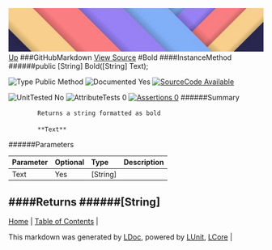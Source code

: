 ![](../Content/LDoc-banner-small.png "")
[Up](GitHubMarkdown.md)
###GitHubMarkdown
[View Source](GitHubMarkdown.md)
#Bold
####InstanceMethod
######public [String] Bold([String] Text);

![Type Public Method](http://b.repl.ca/v1/Type-Public%20Method-lightgrey.png "") ![Documented Yes](http://b.repl.ca/v1/Documented-Yes-brightgreen.png "") [![SourceCode Available](http://b.repl.ca/v1/SourceCode-Available-brightgreen.png "")](GitHubMarkdown.md)

![UnitTested No](http://b.repl.ca/v1/UnitTested-No-lightgrey.png "") ![AttributeTests 0](http://b.repl.ca/v1/AttributeTests-0-lightgrey.png "") [![Assertions 0](http://b.repl.ca/v1/Assertions-0-brightgreen.png "")](GitHubMarkdown.md)
######Summary

            Returns a string formatted as bold
            
            **Text**
            
            
######Parameters

Parameter | Optional | Type | Description
:---  | :---  | :---  | :--- 
Text | Yes | [String] | 

####Returns
######[String]
---

[Home](../../README.md) | [Table of Contents](../../TableOfContents.md) | 


This markdown was generated by [LDoc](https://github.com/CodeSingularity/LDoc), powered by [LUnit](https://github.com/CodeSingularity/LUnit), [LCore](https://github.com/CodeSingularity/LCore) | 

